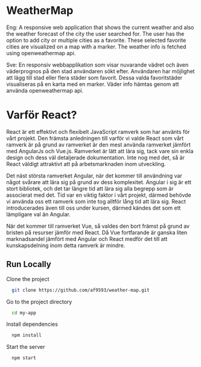 
# WeatherMap

Eng: A responsive web application that shows the current weather and also the weather forecast of the city the user searched for. The user has the option to add city or multiple cities as a favorite. These selected favorite cities are visualized on a map with a marker. The weather info is fetched using openweathermap api. 

Sve: En responsiv webbapplikation som visar nuvarande vädret och även väderprognos på den stad användaren sökt efter. Användaren har möjlighet att lägg till stad eller flera städer som favorit. Dessa valda favoritstäder visualiseras på en karta med en marker. Väder info hämtas genom att använda openweathermap api.



# Varför React?
React är ett effektivt och flexibelt JavaScript ramverk som har använts för vårt projekt. Den främsta anledningen till varför vi valde React som vårt ramverk är på grund av ramverket är den mest använda ramverket jämfört med AngularJs och Vue.js. Ramverket är lätt att lära sig, tack vare sin enkla design och dess väl detaljerade dokumentation. Inte nog med det, så är React väldigt attraktivt att på arbetsmarknaden inom utveckling. 

Det näst största ramverket Angular, när det kommer till användning var något svårare att lära sig på grund av dess komplexitet. Angular i sig är ett stort bibliotek, och det tar längre tid att lära sig alla begrepp som är associerat med det. Tid var en viktig faktor i vårt projekt, därmed behövde vi använda oss ett ramverk som inte tog alltför lång tid att lära sig. React introducerades även till oss under kursen, därmed kändes det som ett lämpligare val än Angular. 

När det kommer till ramverket Vue, så valdes den bort främst på grund av bristen på resurser jämför med React. Då Vue fortfarande är ganska liten marknadsandel jämfört med Angular och React medför det till att kunskapsdelning inom detta ramverk är mindre. 





## Run Locally

Clone the project

```bash
  git clone https://github.com/af9593/weather-map.git
```

Go to the project directory

```bash
  cd my-app
```

Install dependencies

```bash
  npm install
```

Start the server

```bash
  npm start
```

  
